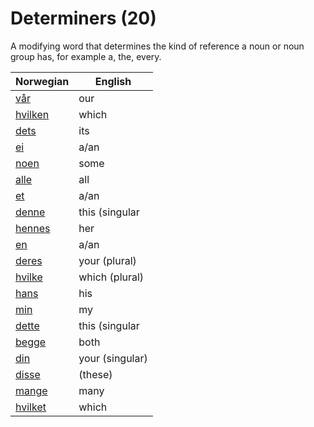 # Determiners (20)

A modifying word that determines the kind of reference a noun or noun group has, for example a, the, every.

| Norwegian | English |
| --- | --- |
| [vår](https://www.ordnett.no/search?language=no&phrase=vår) | our |  |
| [hvilken](https://www.ordnett.no/search?language=no&phrase=hvilken) | which | m |
| [dets](https://www.ordnett.no/search?language=no&phrase=dets) | its | i |
| [ei](https://www.ordnett.no/search?language=no&phrase=ei) | a/an | f |
| [noen](https://www.ordnett.no/search?language=no&phrase=noen) | some |  |
| [alle](https://www.ordnett.no/search?language=no&phrase=alle) | all |  |
| [et](https://www.ordnett.no/search?language=no&phrase=et) | a/an | i |
| [denne](https://www.ordnett.no/search?language=no&phrase=denne) | this (singular |  masculine and femenine) |
| [hennes](https://www.ordnett.no/search?language=no&phrase=hennes) | her | f |
| [en](https://www.ordnett.no/search?language=no&phrase=en) | a/an | m |
| [deres](https://www.ordnett.no/search?language=no&phrase=deres) | your (plural) | None |
| [hvilke](https://www.ordnett.no/search?language=no&phrase=hvilke) | which (plural) |  |
| [hans](https://www.ordnett.no/search?language=no&phrase=hans) | his | m |
| [min](https://www.ordnett.no/search?language=no&phrase=min) | my |  |
| [dette](https://www.ordnett.no/search?language=no&phrase=dette) | this (singular |  neuter) |
| [begge](https://www.ordnett.no/search?language=no&phrase=begge) | both |  |
| [din](https://www.ordnett.no/search?language=no&phrase=din) | your (singular) |  |
| [disse](https://www.ordnett.no/search?language=no&phrase=disse) | (these) |  |
| [mange](https://www.ordnett.no/search?language=no&phrase=mange) | many |  |
| [hvilket](https://www.ordnett.no/search?language=no&phrase=hvilket) | which | i |


